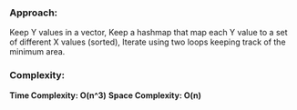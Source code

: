 ### Approach:
Keep Y values in a vector, Keep a hashmap that map each Y value to a set of different X values (sorted), Iterate using two loops keeping track of the minimum area.
​
### Complexity:
**Time Complexity: O(n^3)**
**Space Complexity: O(n)**